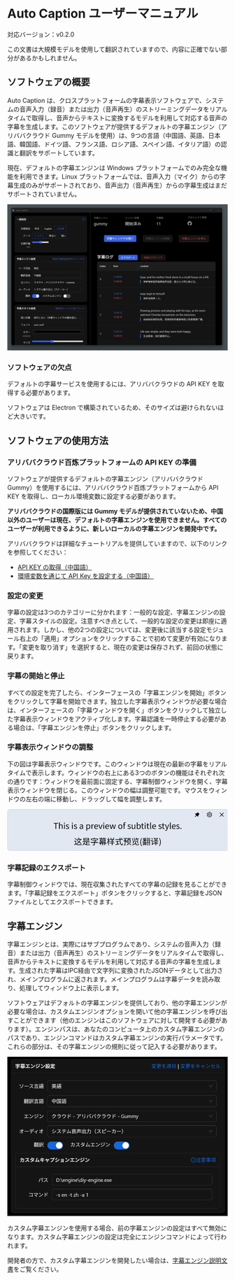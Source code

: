 # Auto Caption ユーザーマニュアル

対応バージョン：v0.2.0

この文書は大規模モデルを使用して翻訳されていますので、内容に正確でない部分があるかもしれません。

## ソフトウェアの概要

Auto Caption は、クロスプラットフォームの字幕表示ソフトウェアで、システムの音声入力（録音）または出力（音声再生）のストリーミングデータをリアルタイムで取得し、音声からテキストに変換するモデルを利用して対応する音声の字幕を生成します。このソフトウェアが提供するデフォルトの字幕エンジン（アリババクラウド Gummy モデルを使用）は、9つの言語（中国語、英語、日本語、韓国語、ドイツ語、フランス語、ロシア語、スペイン語、イタリア語）の認識と翻訳をサポートしています。

現在、デフォルトの字幕エンジンは Windows プラットフォームでのみ完全な機能を利用できます。Linux プラットフォームでは、音声入力（マイク）からの字幕生成のみがサポートされており、音声出力（音声再生）からの字幕生成はまだサポートされていません。

![](../../assets/media/main_ja.png)

### ソフトウェアの欠点

デフォルトの字幕サービスを使用するには、アリババクラウドの API KEY を取得する必要があります。

ソフトウェアは Electron で構築されているため、そのサイズは避けられないほど大きいです。

## ソフトウェアの使用方法

### アリババクラウド百炼プラットフォームの API KEY の準備

ソフトウェアが提供するデフォルトの字幕エンジン（アリババクラウド Gummy）を使用するには、アリババクラウド百炼プラットフォームから API KEY を取得し、ローカル環境変数に設定する必要があります。

**アリババクラウドの国際版には Gummy モデルが提供されていないため、中国以外のユーザーは現在、デフォルトの字幕エンジンを使用できません。すべてのユーザーが利用できるように、新しいローカルの字幕エンジンを開発中です。**

アリババクラウドは詳細なチュートリアルを提供していますので、以下のリンクを参照してください：

- [API KEY の取得（中国語）](https://help.aliyun.com/zh/model-studio/get-api-key)
- [環境変数を通じて API Key を設定する（中国語）](https://help.aliyun.com/zh/model-studio/configure-api-key-through-environment-variables)

### 設定の変更

字幕の設定は3つのカテゴリーに分かれます：一般的な設定、字幕エンジンの設定、字幕スタイルの設定。注意すべき点として、一般的な設定の変更は即座に適用されます。しかし、他の2つの設定については、変更後に該当する設定モジュール右上の「適用」オプションをクリックすることで初めて変更が有効になります。「変更を取り消す」を選択すると、現在の変更は保存されず、前回の状態に戻ります。

### 字幕の開始と停止

すべての設定を完了したら、インターフェースの「字幕エンジンを開始」ボタンをクリックして字幕を開始できます。独立した字幕表示ウィンドウが必要な場合は、インターフェースの「字幕ウィンドウを開く」ボタンをクリックして独立した字幕表示ウィンドウをアクティブ化します。字幕認識を一時停止する必要がある場合は、「字幕エンジンを停止」ボタンをクリックします。

### 字幕表示ウィンドウの調整

下の図は字幕表示ウィンドウです。このウィンドウは現在の最新の字幕をリアルタイムで表示します。ウィンドウの右上にある3つのボタンの機能はそれぞれ次の通りです：ウィンドウを最前面に固定する、字幕制御ウィンドウを開く、字幕表示ウィンドウを閉じる。このウィンドウの幅は調整可能です。マウスをウィンドウの左右の端に移動し、ドラッグして幅を調整します。

![](../img/01.png)

### 字幕記録のエクスポート

字幕制御ウィンドウでは、現在収集されたすべての字幕の記録を見ることができます。「字幕記録をエクスポート」ボタンをクリックすると、字幕記録をJSONファイルとしてエクスポートできます。

## 字幕エンジン

字幕エンジンとは、実際にはサブプログラムであり、システムの音声入力（録音）または出力（音声再生）のストリーミングデータをリアルタイムで取得し、音声からテキストに変換するモデルを利用して対応する音声の字幕を生成します。生成された字幕はIPC経由で文字列に変換されたJSONデータとして出力され、メインプログラムに返されます。メインプログラムは字幕データを読み取り、処理してウィンドウ上に表示します。

ソフトウェアはデフォルトの字幕エンジンを提供しており、他の字幕エンジンが必要な場合は、カスタムエンジンオプションを開いて他の字幕エンジンを呼び出すことができます（他のエンジンはこのソフトウェアに対して開発する必要があります）。エンジンパスは、あなたのコンピュータ上のカスタム字幕エンジンのパスであり、エンジンコマンドはカスタム字幕エンジンの実行パラメータです。これらの部分は、その字幕エンジンの規則に従って記入する必要があります。

![](../img/02_ja.png)

カスタム字幕エンジンを使用する場合、前の字幕エンジンの設定はすべて無効になります。カスタム字幕エンジンの設定は完全にエンジンコマンドによって行われます。

開発者の方で、カスタム字幕エンジンを開発したい場合は、[字幕エンジン説明文書](../engine-manual/ja.md)をご覧ください。
